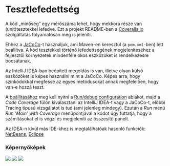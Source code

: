 # Tesztlefedettség

A kód „minőség” egy mérőszáma lehet, hogy mekkora része van (unit)tesztekkel lefedve. Ezt a projekt README-ben a [Coveralls.io](https://coveralls.io/github/SzFMV2017-Tavasz/AutomatedCar?branch=master) szolgáltatás folyamatosan meg is jeleníti.

Ehhez a [JaCoCo](http://www.eclemma.org/jacoco/)-t használjuk, ami Maven-en keresztül (a `pom.xml`-ben) lett beállítva. A kód tesztekkel történő lefedettségének megjelenítéséhez a fejlesztői környezetek mindenféle okos eszközöket is rendelkezésre bocsátanak.

Az IntelliJ IDEA-ban beépített megoldás is van, illetve olyan külső eszközöket is képes használni mint a JaCoCo. Képes arra, hogy színkódokkal megfesse az egyes metódusokat annak megfelelően, hogy van-e hozzá teszt. 

A [beállításához](https://www.jetbrains.com/help/idea/2016.3/code-coverage.html) meg kell nyitni a [Run/debug configuration](https://www.jetbrains.com/help/idea/2016.3/creating-and-editing-run-debug-configurations.html) ablakot, majd a *Code Coverage* fülön kiválasztani az IntelliJ IDEA-t vagy a JaCoCo-t, előbbi Tracing típusú vizsgálatot is tud (ami jelenleg mindegy). Ezután a *Run* menü *Run 'Main' with Coverage* menüpontjával a kódot úgy futtatja, hogy a számításokat el is végzi és megjeleníti az összesítő panelt.

Az IDEA-n kívül más IDE-khez is megtalálhatóak hasonló funkciók: [NetBeans](http://wiki.netbeans.org/MavenCodeCoverage), [Eclipse](http://www.eclemma.org/jacoco/)

### Képernyőképek

![](https://raw.githubusercontent.com/SzFMV2018-Osz/handout/master/docs/images/idea_run_debug_config_menu.png) 
![](https://raw.githubusercontent.com/SzFMV2018-Osz/handout/master/docs/images/idea_run_debug_config_window.png) 
![](https://raw.githubusercontent.com/SzFMV2018-Osz/handout/master/docs/images/idea_coverage_window.png) 